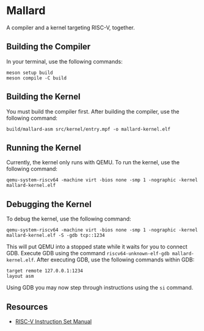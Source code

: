 # Mallard

A compiler and a kernel targeting RISC-V, together.

## Building the Compiler

In your terminal, use the following commands:

    meson setup build
    meson compile -C build

## Building the Kernel

You must build the compiler first. After building the compiler, use the
following command:

    build/mallard-asm src/kernel/entry.mpf -o mallard-kernel.elf

## Running the Kernel

Currently, the kernel only runs with QEMU. To run the kernel, use the following
command:

    qemu-system-riscv64 -machine virt -bios none -smp 1 -nographic -kernel mallard-kernel.elf

## Debugging the Kernel

To debug the kernel, use the following command:

    qemu-system-riscv64 -machine virt -bios none -smp 1 -nographic -kernel mallard-kernel.elf -S -gdb tcp::1234

This will put QEMU into a stopped state while it waits for you to connect GDB.
Execute GDB using the command `riscv64-unknown-elf-gdb mallard-kernel.elf`.
After executing GDB, use the following commands within GDB:

    target remote 127.0.0.1:1234
    layout asm

Using GDB you may now step through instructions using the `si` command.

## Resources

- [RISC-V Instruction Set Manual](https://github.com/riscv/riscv-isa-manual)
